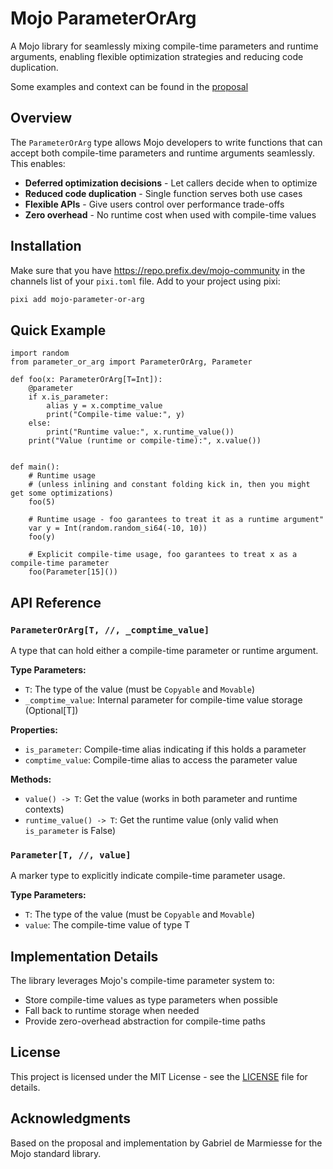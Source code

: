 # Mojo ParameterOrArg

A Mojo library for seamlessly mixing compile-time parameters and runtime arguments, enabling flexible optimization strategies and reducing code duplication.

Some examples and context can be found in the [proposal](https://github.com/gabrieldemarmiesse/mojo/blob/parameter_or_arg/mojo/proposals/parameter-or-arg.md)

## Overview

The `ParameterOrArg` type allows Mojo developers to write functions that can accept both compile-time parameters and runtime arguments seamlessly. This enables:

- **Deferred optimization decisions** - Let callers decide when to optimize
- **Reduced code duplication** - Single function serves both use cases
- **Flexible APIs** - Give users control over performance trade-offs
- **Zero overhead** - No runtime cost when used with compile-time values

## Installation
Make sure that you have https://repo.prefix.dev/mojo-community in the channels list of your `pixi.toml` file.
Add to your project using pixi:

```bash
pixi add mojo-parameter-or-arg
```

## Quick Example

```mojo
import random
from parameter_or_arg import ParameterOrArg, Parameter

def foo(x: ParameterOrArg[T=Int]):
    @parameter
    if x.is_parameter:
        alias y = x.comptime_value
        print("Compile-time value:", y)
    else:
        print("Runtime value:", x.runtime_value())
    print("Value (runtime or compile-time):", x.value())


def main():
    # Runtime usage 
    # (unless inlining and constant folding kick in, then you might get some optimizations)
    foo(5)
    
    # Runtime usage - foo garantees to treat it as a runtime argument"
    var y = Int(random.random_si64(-10, 10))
    foo(y)
    
    # Explicit compile-time usage, foo garantees to treat x as a compile-time parameter
    foo(Parameter[15]())
```

## API Reference

### `ParameterOrArg[T, //, _comptime_value]`

A type that can hold either a compile-time parameter or runtime argument.

**Type Parameters:**
- `T`: The type of the value (must be `Copyable` and `Movable`)
- `_comptime_value`: Internal parameter for compile-time value storage (Optional[T])

**Properties:**
- `is_parameter`: Compile-time alias indicating if this holds a parameter
- `comptime_value`: Compile-time alias to access the parameter value

**Methods:**
- `value() -> T`: Get the value (works in both parameter and runtime contexts)
- `runtime_value() -> T`: Get the runtime value (only valid when `is_parameter` is False)

### `Parameter[T, //, value]`

A marker type to explicitly indicate compile-time parameter usage.

**Type Parameters:**
- `T`: The type of the value (must be `Copyable` and `Movable`)
- `value`: The compile-time value of type T

## Implementation Details

The library leverages Mojo's compile-time parameter system to:
- Store compile-time values as type parameters when possible
- Fall back to runtime storage when needed
- Provide zero-overhead abstraction for compile-time paths


## License

This project is licensed under the MIT License - see the [LICENSE](LICENSE) file for details.

## Acknowledgments

Based on the proposal and implementation by Gabriel de Marmiesse for the Mojo standard library.